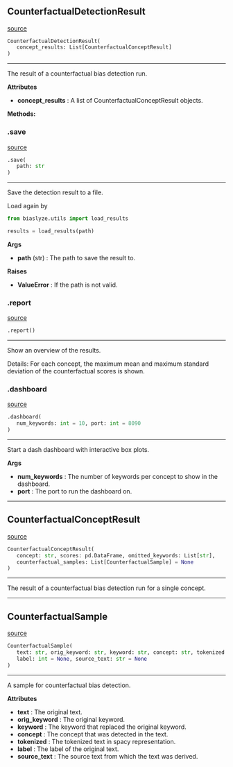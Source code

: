 #


## CounterfactualDetectionResult
[source](https://github.com/biaslyze-dev/biaslyze/blob/main/biaslyze/results/counterfactual_detection_results.py/#L67)
```python 
CounterfactualDetectionResult(
   concept_results: List[CounterfactualConceptResult]
)
```


---
The result of a counterfactual bias detection run.


**Attributes**

* **concept_results**  : A list of CounterfactualConceptResult objects.



**Methods:**


### .save
[source](https://github.com/biaslyze-dev/biaslyze/blob/main/biaslyze/results/counterfactual_detection_results.py/#L77)
```python
.save(
   path: str
)
```

---
Save the detection result to a file.

Load again by

```python
from biaslyze.utils import load_results

results = load_results(path)
```


**Args**

* **path** (str) : The path to save the result to.


**Raises**

* **ValueError**  : If the path is not valid.


### .report
[source](https://github.com/biaslyze-dev/biaslyze/blob/main/biaslyze/results/counterfactual_detection_results.py/#L138)
```python
.report()
```

---
Show an overview of the results.

Details:
For each concept, the maximum mean and maximum standard deviation of the counterfactual scores is shown.

### .dashboard
[source](https://github.com/biaslyze-dev/biaslyze/blob/main/biaslyze/results/counterfactual_detection_results.py/#L149)
```python
.dashboard(
   num_keywords: int = 10, port: int = 8090
)
```

---
Start a dash dashboard with interactive box plots.


**Args**

* **num_keywords**  : The number of keywords per concept to show in the dashboard.
* **port**  : The port to run the dashboard on.


----


## CounterfactualConceptResult
[source](https://github.com/biaslyze-dev/biaslyze/blob/main/biaslyze/results/counterfactual_detection_results.py/#L51)
```python 
CounterfactualConceptResult(
   concept: str, scores: pd.DataFrame, omitted_keywords: List[str],
   counterfactual_samples: List[CounterfactualSample] = None
)
```


---
The result of a counterfactual bias detection run for a single concept.

----


## CounterfactualSample
[source](https://github.com/biaslyze-dev/biaslyze/blob/main/biaslyze/results/counterfactual_detection_results.py/#L16)
```python 
CounterfactualSample(
   text: str, orig_keyword: str, keyword: str, concept: str, tokenized: List[str],
   label: int = None, source_text: str = None
)
```


---
A sample for counterfactual bias detection.


**Attributes**

* **text**  : The original text.
* **orig_keyword**  : The original keyword.
* **keyword**  : The keyword that replaced the original keyword.
* **concept**  : The concept that was detected in the text.
* **tokenized**  : The tokenized text in spacy representation.
* **label**  : The label of the original text.
* **source_text**  : The source text from which the text was derived.


